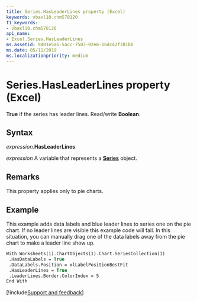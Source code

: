 ```yaml
---
title: Series.HasLeaderLines property (Excel)
keywords: vbaxl10.chm578120
f1_keywords:
- vbaxl10.chm578120
api_name:
- Excel.Series.HasLeaderLines
ms.assetid: 9401e5a6-5acc-7503-02e6-b6dc42f381bb
ms.date: 05/11/2019
ms.localizationpriority: medium
---
```



# Series.HasLeaderLines property (Excel)

**True** if the series has leader lines. Read/write **Boolean**.


## Syntax

_expression_.**HasLeaderLines**

_expression_ A variable that represents a **[Series](Excel.Series(object).md)** object.


## Remarks

This property applies only to pie charts.


## Example

This example adds data labels and blue leader lines to series one on the pie chart. If no leader lines are visible this example code will fail. In this situation, you can manually drag one of the data labels away from the pie chart to make a leader line show up.

```vb
With Worksheets(1).ChartObjects(1).Chart.SeriesCollection(1) 
 .HasDataLabels = True 
 .DataLabels.Position = xlLabelPositionBestFit 
 .HasLeaderLines = True 
 .LeaderLines.Border.ColorIndex = 5 
End With
```




[!include[Support and feedback](~/includes/feedback-boilerplate.md)]
